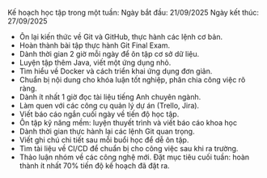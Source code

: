 Kế hoạch học tập trong một tuần:
 Ngày bắt đầu: 21/09/2025
 Ngày kết thúc: 27/09/2025
- Ôn lại kiến thức về Git và GitHub, thực hành các lệnh cơ bản.
- Hoàn thành bài tập thực hành Git Final Exam.
- Dành thời gian 2 giờ mỗi ngày để ôn tập cơ sở dữ liệu.
- Luyện tập thêm Java, viết một ứng dụng nhỏ.
- Tìm hiểu về Docker và cách triển khai ứng dụng đơn giản.
- Chuẩn bị nội dung cho khóa luận tốt nghiệp, phân chia công việc rõ ràng.
- Dành ít nhất 1 giờ đọc tài liệu tiếng Anh chuyên ngành.
- Làm quen với các công cụ quản lý dự án (Trello, Jira).
- Viết báo cáo ngắn cuối ngày về tiến độ học tập.
- Ôn tập kỹ năng mềm: luyện thuyết trình và viết báo cáo khoa học
- Dành thời gian thực hành lại các lệnh Git quan trọng.
- Viết ghi chú chi tiết sau mỗi buổi học để dễ ôn tập.
- Tìm tài liệu về CI/CD để chuẩn bị cho công việc sau khi ra trường.
- Thảo luận nhóm về các công nghệ mới.
 Đặt mục tiêu cuối tuần: hoàn thành ít nhất 70% tiến độ kế hoạch đã đặt ra.
